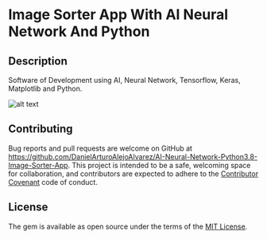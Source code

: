 # Image Sorter App With AI Neural Network And Python

## Description

Software of Development using AI, Neural Network, Tensorflow, Keras, Matplotlib and Python.


![alt text](https://lh6.googleusercontent.com/kORBxj2FJOgfINtzqZLETFI2mrkvZF0rhbSDGbGtNBUNAZSCB7SCJ_iZaoqVoJ2MWdTgTL1-fVBNeb4EnUrmNFZc53JDJQXUebiKUrjY-LEBJ2QwssMx9tO8-4Kt3GIDR3ZN9ft10l4GKxvI_uq_2Lc)


## Contributing

Bug reports and pull requests are welcome on GitHub at https://github.com/DanielArturoAlejoAlvarez/AI-Neural-Network-Python3.8-Image-Sorter-App. This project is intended to be a safe, welcoming space for collaboration, and contributors are expected to adhere to the [Contributor Covenant](http://contributor-covenant.org) code of conduct.

## License

The gem is available as open source under the terms of the [MIT License](http://opensource.org/licenses/MIT).

```

```